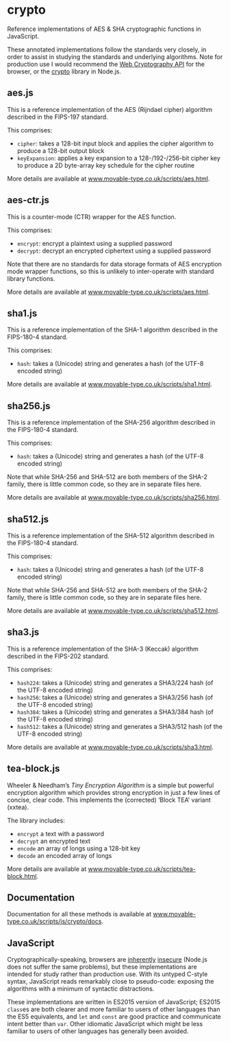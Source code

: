 crypto
======

Reference implementations of AES & SHA cryptographic functions in JavaScript.

These annotated implementations follow the standards very closely, in order to assist in studying 
the standards and underlying algorithms. Note for production use I would recommend the
[Web Cryptography API](https://developer.mozilla.org/en-US/docs/Web/API/SubtleCrypto) for the browser, 
or the [crypto](https://nodejs.org/api/crypto.html) library in Node.js.

aes.js
------

This is a reference implementation of the AES (Rijndael cipher) algorithm described in the FIPS-197 
standard.

This comprises:

- `cipher`: takes a 128-bit input block and applies the cipher algorithm to produce a 128-bit output block
- `keyExpansion`: applies a key expansion to a 128-/192-/256-bit cipher key to produce a 2D byte-array
  key schedule for the cipher routine

More details are available at www.movable-type.co.uk/scripts/aes.html.

aes-ctr.js
----------

This is a counter-mode (CTR) wrapper for the AES function.

This comprises:

- `encrypt`: encrypt a plaintext using a supplied password
- `decrypt`: decrypt an encrypted ciphertext using a supplied password

Note that there are no standards for data storage formats of AES encryption mode wrapper functions,
so this is unlikely to inter-operate with standard library functions.

More details are available at www.movable-type.co.uk/scripts/aes.html.

sha1.js
-------

This is a reference implementation of the SHA-1 algorithm described in the FIPS-180-4 standard.

This comprises:

- `hash`: takes a (Unicode) string and generates a hash (of the UTF-8 encoded string)

More details are available at www.movable-type.co.uk/scripts/sha1.html.

sha256.js
---------

This is a reference implementation of the SHA-256 algorithm described in the FIPS-180-4 standard.

This comprises:

- `hash`: takes a (Unicode) string and generates a hash (of the UTF-8 encoded string)

Note that while SHA-256 and SHA-512 are both members of the SHA-2 family, there is little common
code, so they are in separate files here.

More details are available at www.movable-type.co.uk/scripts/sha256.html.

sha512.js
---------

This is a reference implementation of the SHA-512 algorithm described in the FIPS-180-4 standard.

This comprises:

- `hash`: takes a (Unicode) string and generates a hash (of the UTF-8 encoded string)

Note that while SHA-256 and SHA-512 are both members of the SHA-2 family, there is little common
code, so they are in separate files here.

More details are available at www.movable-type.co.uk/scripts/sha512.html.

sha3.js
-------

This is a reference implementation of the SHA-3 (Keccak) algorithm described in the FIPS-202 standard.

This comprises:

- `hash224`: takes a (Unicode) string and generates a SHA3/224 hash (of the UTF-8 encoded string)
- `hash256`: takes a (Unicode) string and generates a SHA3/256 hash (of the UTF-8 encoded string)
- `hash384`: takes a (Unicode) string and generates a SHA3/384 hash (of the UTF-8 encoded string)
- `hash512`: takes a (Unicode) string and generates a SHA3/512 hash (of the UTF-8 encoded string)

More details are available at www.movable-type.co.uk/scripts/sha3.html.


tea-block.js
------------

Wheeler & Needham’s *Tiny Encryption Algorithm* is a simple but powerful encryption algorithm which
provides strong encryption in just a few lines of concise, clear code. This implements the (corrected)
‘Block TEA’ variant (xxtea).

The library includes:

- `encrypt` a text with a password
- `decrypt` an encrypted text
- `encode` an array of longs using a 128-bit key
- `decode` an encoded array of longs

More details are available at www.movable-type.co.uk/scripts/tea-block.html.

Documentation
-------------

Documentation for all these methods is available at www.movable-type.co.uk/scripts/js/crypto/docs.

JavaScript
----------

Cryptographically-speaking, browsers are 
[inherently](//www.nccgroup.trust/us/about-us/newsroom-and-events/blog/2011/august/javascript-cryptography-considered-harmful)
[insecure](//tonyarcieri.com/whats-wrong-with-webcrypto) (Node.js does not suffer the same problems),
but these implementations are intended for study rather than production use. With its untyped C-style 
syntax, JavaScript reads remarkably close to pseudo-code: exposing the algorithms with a minimum of 
syntactic distractions.

These implementations are written in ES2015 version of JavaScript; ES2015 `class`es are both clearer
and more familiar to users of other languages than the ES5 equivalents, and `let` and `const` are
good practice and communicate intent better than `var`. Other idiomatic JavaScript which might be 
less familiar to users of other languages has generally been avoided.
